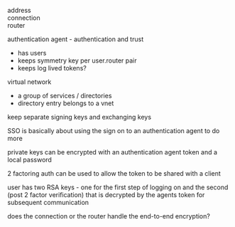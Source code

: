 address \
connection \
router 

authentication agent - authentication and trust
- has users 
- keeps symmetry key per user.router pair
- keeps log lived tokens?

virtual network 
- a group of services / directories
- directory entry belongs to a vnet

keep separate signing keys and exchanging keys


SSO is basically about using the sign on to an authentication agent to do more

private keys can be encrypted with an authentication agent token and a local password

2 factoring auth can be used to allow the token to be shared with a client

user has two RSA keys - one for the first step of logging on and the second (post 2 factor verification) that is 
decrypted by the agents token for subsequent communication

does the connection or the router handle the end-to-end encryption?
